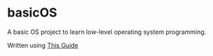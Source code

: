 # basicOS
A basic OS project to learn low-level operating system programming.

Written using [This Guide](https://www.cs.bham.ac.uk/~exr/lectures/opsys/10_11/lectures/os-dev.pdf)
